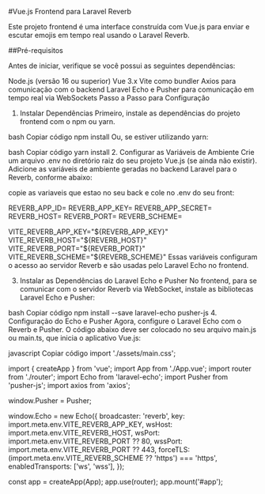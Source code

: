 

#Vue.js Frontend para Laravel Reverb

Este projeto frontend é uma interface construída com Vue.js para enviar e escutar emojis em tempo real usando o Laravel Reverb.

##Pré-requisitos

Antes de iniciar, verifique se você possui as seguintes dependências:

Node.js (versão 16 ou superior)
Vue 3.x
Vite como bundler
Axios para comunicação com o backend
Laravel Echo e Pusher para comunicação em tempo real via WebSockets
Passo a Passo para Configuração
1. Instalar Dependências
Primeiro, instale as dependências do projeto frontend com o npm ou yarn.

bash
Copiar código
npm install
Ou, se estiver utilizando yarn:

bash
Copiar código
yarn install
2. Configurar as Variáveis de Ambiente
Crie um arquivo .env no diretório raiz do seu projeto Vue.js (se ainda não existir). Adicione as variáveis de ambiente geradas no backend Laravel para o Reverb, conforme abaixo:

copie as variaveis que estao no seu back e cole no .env do seu front:

REVERB_APP_ID=
REVERB_APP_KEY=
REVERB_APP_SECRET=
REVERB_HOST=
REVERB_PORT=
REVERB_SCHEME=

VITE_REVERB_APP_KEY="${REVERB_APP_KEY}"
VITE_REVERB_HOST="${REVERB_HOST}"
VITE_REVERB_PORT="${REVERB_PORT}"
VITE_REVERB_SCHEME="${REVERB_SCHEME}"
Essas variáveis configuram o acesso ao servidor Reverb e são usadas pelo Laravel Echo no frontend.

3. Instalar as Dependências do Laravel Echo e Pusher
No frontend, para se comunicar com o servidor Reverb via WebSocket, instale as bibliotecas Laravel Echo e Pusher:

bash
Copiar código
npm install --save laravel-echo pusher-js
4. Configuração do Echo e Pusher
Agora, configure o Laravel Echo com o Reverb e Pusher. O código abaixo deve ser colocado no seu arquivo main.js ou main.ts, que inicia o aplicativo Vue.js:

javascript
Copiar código
import './assets/main.css';

import { createApp } from 'vue';
import App from './App.vue';
import router from './router';
import Echo from 'laravel-echo';
import Pusher from 'pusher-js';
import axios from 'axios';

window.Pusher = Pusher;

window.Echo = new Echo({
  broadcaster: 'reverb',
  key: import.meta.env.VITE_REVERB_APP_KEY,
  wsHost: import.meta.env.VITE_REVERB_HOST,
  wsPort: import.meta.env.VITE_REVERB_PORT ?? 80,
  wssPort: import.meta.env.VITE_REVERB_PORT ?? 443,
  forceTLS: (import.meta.env.VITE_REVERB_SCHEME ?? 'https') === 'https',
  enabledTransports: ['ws', 'wss'],
});

const app = createApp(App);
app.use(router);
app.mount('#app');
